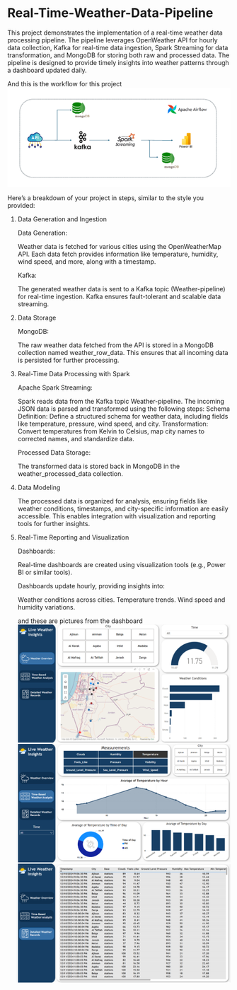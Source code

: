 # Real-Time-Weather-Data-Pipeline
This project demonstrates the implementation of a real-time weather data processing pipeline. 
The pipeline leverages OpenWeather API for hourly data collection, Kafka for real-time data ingestion, Spark Streaming for data transformation, and MongoDB for storing both raw and processed data. The pipeline is designed to provide timely insights into weather patterns through a dashboard updated daily.

And this is the workflow for this project
![Alt text for the image](images/Workflow.png)




Here’s a breakdown of your project in steps, similar to the style you provided:

1. Data Generation and Ingestion

   Data Generation:

      Weather data is fetched for various cities using the OpenWeatherMap API.
      Each data fetch provides information like temperature, humidity, wind speed, and more, along with a timestamp.

   Kafka:
   
      The generated weather data is sent to a Kafka topic (Weather-pipeline) for real-time ingestion.
      Kafka ensures fault-tolerant and scalable data streaming.

3. Data Storage
   
   MongoDB:
   
      The raw weather data fetched from the API is stored in a MongoDB collection named weather_row_data.
      This ensures that all incoming data is persisted for further processing.



5. Real-Time Data Processing with Spark
   
   Apache Spark Streaming:
   
      Spark reads data from the Kafka topic Weather-pipeline.
      The incoming JSON data is parsed and transformed using the following steps:
              Schema Definition: Define a structured schema for weather data, including fields like temperature, pressure, wind speed, and city.
              Transformation: Convert temperatures from Kelvin to Celsius, map city names to corrected names, and standardize data.
   
   Processed Data Storage:
   
      The transformed data is stored back in MongoDB in the weather_processed_data collection.



7. Data Modeling
   
      The processed data is organized for analysis, ensuring fields like weather conditions, timestamps, and city-specific information are easily accessible.
      This enables integration with visualization and reporting tools for further insights.



9. Real-Time Reporting and Visualization
    
   Dashboards:

      Real-time dashboards are created using visualization tools (e.g., Power BI or similar tools).

      Dashboards update hourly, providing insights into:

   Weather conditions across cities.
   Temperature trends.
   Wind speed and humidity variations.

   and these are pictures from the dashboard
   ![Alt text for the image](images/png1.png)
   ![Alt text for the image](images/png2.png)
   ![Alt text for the image](images/png3.png)
